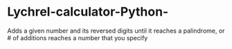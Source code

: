 # Lychrel-calculator-Python-
Adds a given number and its reversed digits until it reaches a palindrome, or # of additions reaches a number that you specify
